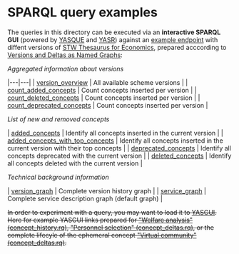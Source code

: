 SPARQL query examples
=====================

The queries in this directory can be executed via an <strong>interactive SPARQL GUI</strong> (powered by <a href="http://yasqe.yasgui.org">YASQUE</a> and <a href="http://yasr.yasgui.org/">YASR</a>) against an <a href="http://zbw.eu/beta/sparql/stwv/query">example endpoint</a> with diffent versions of [STW Thesaurus for Economics](http://zbw.eu/stw), prepared acccording to [Versions and Deltas as Named Graphs](https://github.com/jneubert/skos-history/wiki/Versions-and-Deltas-as-Named-Graphs):

*Aggregated information about versions*

|---|---|
| [version_overview](http://zbw.eu/beta/sparql-gui/?queryRef=https://api.github.com/repos/jneubert/skos-history/contents/sparql/version_overview.rq) | All available scheme versions |
| [count_added_concepts](http://zbw.eu/beta/sparql-gui/?queryRef=https://api.github.com/repos/jneubert/skos-history/contents/sparql/count_added_concepts.rq) | Count concepts inserted per version |
| [count_deleted_concepts](http://zbw.eu/beta/sparql-gui/?queryRef=https://api.github.com/repos/jneubert/skos-history/contents/sparql/count_deleted_concepts.rq) | Count concepts inserted per version |
| [count_deprecated_concepts](http://zbw.eu/beta/sparql-gui/?queryRef=https://api.github.com/repos/jneubert/skos-history/contents/sparql/count_deprecated_concepts.rq) | Count concepts inserted per version |

*List of new and removed concepts*

| [added_concepts](http://zbw.eu/beta/sparql-gui/?queryRef=https://api.github.com/repos/jneubert/skos-history/contents/sparql/added_concepts.rq) | Identify all concepts inserted in the current version |
| [added_concepts_with_top_concepts](http://zbw.eu/beta/sparql-gui/?queryRef=https://api.github.com/repos/jneubert/skos-history/contents/sparql/added_concepts_with_top_concepts.rq) | Identify all concepts inserted in the current version with their top concepts |
| [deprecated_concepts](http://zbw.eu/beta/sparql-gui/?queryRef=https://api.github.com/repos/jneubert/skos-history/contents/sparql/deprecated_concepts.rq)  | Identify all concepts deprecated with the current version  |
| [deleted_concepts](http://zbw.eu/beta/sparql-gui/?queryRef=https://api.github.com/repos/jneubert/skos-history/contents/sparql/deleted_concepts.rq)  | Identify all concepts deleted with the current version  |

*Technical background information*

| [version_graph](http://zbw.eu/beta/sparql-gui/?queryRef=https://api.github.com/repos/jneubert/skos-history/contents/sparql/version_graph.rq) | Complete version history graph |
| [service_graph](http://zbw.eu/beta/sparql-gui/?queryRef=https://api.github.com/repos/jneubert/skos-history/contents/sparql/service_graph.rq) | Complete service description graph (default graph) |

~~In order to experiment with a query, you may want to load it to [YASGUI](http://laurensrietveld.nl/yasgui/). Here for example YASGUI links prepared for ["Welfare analysis" (concept_history.rq)](http://zbw.eu/beta/sparql-gui/?queryRef=https://api.github.com/repos/jneubert/skos-history/contents/sparql/concept_history.rq), ["Personnel selection" (concept_deltas.rq)](http://bit.ly/1hnpIJp), or the complete lifecyle of the ephemeral concept ["Virtual community" (concept_deltas.rq)](http://bit.ly/JQ56dX).~~


